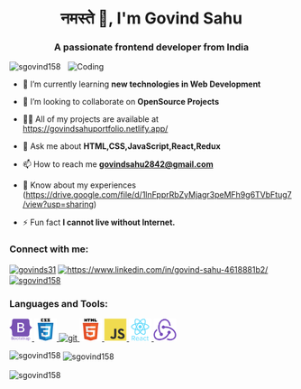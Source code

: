 




<h1 align="center">नमस्ते 👋, I'm Govind Sahu</h1>

<h3 align="center">A passionate frontend developer from India</h3>
<img align="right" alt="Coding" width="400" src="https://camo.githubusercontent.com/683e2187241c641430216c864ce93fc5a0e0dfb232c5a01d1c54b54d63aa8cb2/68747470733a2f2f63646e2e6472696262626c652e636f6d2f75736572732f313136323037372f73637265656e73686f74732f333834383931342f70726f6772616d6d65722e676966"/>

<p align="left"> <img src="https://komarev.com/ghpvc/?username=sgovind158&label=Profile%20views&color=0e75b6&style=flat" alt="sgovind158" /> </p>

- 🌱 I’m currently learning **new technologies in Web Development**

- 👯 I’m looking to collaborate on **OpenSource Projects**

- 👨‍💻 All of my projects are available at https://govindsahuportfolio.netlify.app/

- 💬 Ask me about **HTML,CSS,JavaScript,React,Redux**

- 📫 How to reach me **govindsahu2842@gmail.com**

- 📄 Know about my experiences (https://drive.google.com/file/d/1lnFpprRbZyMjagr3peMFh9g6TVbFtug7/view?usp=sharing)

- ⚡ Fun fact **I cannot live without Internet.**

<h3 align="left">Connect with me:</h3>
<p align="left">
<a href="https://twitter.com/govinds31" target="blank"><img align="center" src="https://raw.githubusercontent.com/rahuldkjain/github-profile-readme-generator/master/src/images/icons/Social/twitter.svg" alt="govinds31" height="30" width="40" /></a>
<a href="https://linkedin.com/in/https://www.linkedin.com/in/govind-sahu-4618881b2/" target="blank"><img align="center" src="https://raw.githubusercontent.com/rahuldkjain/github-profile-readme-generator/master/src/images/icons/Social/linked-in-alt.svg" alt="https://www.linkedin.com/in/govind-sahu-4618881b2/" height="30" width="40" /></a>
<a href="https://codesandbox.com/sgovind158" target="blank"><img align="center" src="https://raw.githubusercontent.com/rahuldkjain/github-profile-readme-generator/master/src/images/icons/Social/codesandbox.svg" alt="sgovind158" height="30" width="40" /></a>
</p>

<h3 align="left">Languages and Tools:</h3>
<p align="left"> <a href="https://getbootstrap.com" target="_blank" rel="noreferrer"> <img src="https://raw.githubusercontent.com/devicons/devicon/master/icons/bootstrap/bootstrap-plain-wordmark.svg" alt="bootstrap" width="40" height="40"/> </a> <a href="https://www.w3schools.com/css/" target="_blank" rel="noreferrer"> <img src="https://raw.githubusercontent.com/devicons/devicon/master/icons/css3/css3-original-wordmark.svg" alt="css3" width="40" height="40"/> </a> <a href="https://git-scm.com/" target="_blank" rel="noreferrer"> <img src="https://www.vectorlogo.zone/logos/git-scm/git-scm-icon.svg" alt="git" width="40" height="40"/> </a> <a href="https://www.w3.org/html/" target="_blank" rel="noreferrer"> <img src="https://raw.githubusercontent.com/devicons/devicon/master/icons/html5/html5-original-wordmark.svg" alt="html5" width="40" height="40"/> </a> <a href="https://developer.mozilla.org/en-US/docs/Web/JavaScript" target="_blank" rel="noreferrer"> <img src="https://raw.githubusercontent.com/devicons/devicon/master/icons/javascript/javascript-original.svg" alt="javascript" width="40" height="40"/> </a> <a href="https://reactjs.org/" target="_blank" rel="noreferrer"> <img src="https://raw.githubusercontent.com/devicons/devicon/master/icons/react/react-original-wordmark.svg" alt="react" width="40" height="40"/> </a> <a href="https://redux.js.org" target="_blank" rel="noreferrer"> <img src="https://raw.githubusercontent.com/devicons/devicon/master/icons/redux/redux-original.svg" alt="redux" width="40" height="40"/> </a> </p>

<p><img align="left" src="https://github-readme-stats.vercel.app/api/top-langs?username=sgovind158&show_icons=true&locale=en&layout=compact" alt="sgovind158" /></p>

<p>&nbsp;<img align="center" src="https://github-readme-stats.vercel.app/api?username=sgovind158&show_icons=true&locale=en" alt="sgovind158" /></p>

<p><img align="center" src="https://github-readme-streak-stats.herokuapp.com/?user=sgovind158&" alt="sgovind158" /></p>
